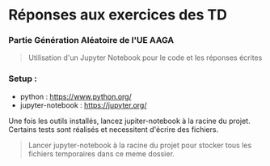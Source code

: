 # Réponses aux exercices des TD
### Partie Génération Aléatoire de l'UE AAGA

> Utilisation d'un Jupyter Notebook pour le code et les réponses écrites 

### Setup : 
- python : https://www.python.org/
- jupyter-notebook : https://jupyter.org/ 

Une fois les outils installés, lancez jupiter-notebook à la racine du projet.
Certains tests sont réalisés et necessitent d'écrire des fichiers.

> Lancer jupyter-notebook à la racine du projet pour stocker
tous les fichiers temporaires dans ce meme dossier.
